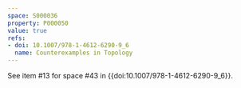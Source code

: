 ```yaml
---
space: S000036
property: P000050
value: true
refs:
- doi: 10.1007/978-1-4612-6290-9_6
  name: Counterexamples in Topology
---
```


See item #13 for space #43 in {{doi:10.1007/978-1-4612-6290-9_6}}.
